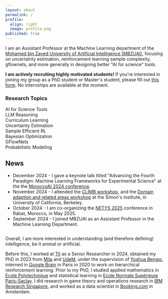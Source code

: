 ```yaml
---
layout: about
permalink: /
profile:
  align: right
  image: profile.png
published: true
---
```


<div class="intro-section">
  <p class="lead-text">
    I am an Assistant Professor at the Machine Learning department of the <a href="https://mbzuai.ac.ae/" target="_blank">Mohamed bin Zayed University of Artificial Intelligence (MBZUAI)</a>, focusing on uncertainty estimation, reinforcement learning sample complexity, gflownets, and more generally in designing better "AI for science" tools.
  </p>

  <div class="highlight-box">
    <span class="highlight-text"><b>I am actively recruiting highly motivated students!</b></span> 
    If you're interested in joining my group as a PhD student or Master's student, please fill out <a href="https://forms.gle/y8pgujVkaVeV5kVm7">this form</a>. No internships are available at the moment.
  </div>

  <div class="research-topics">
    <h3>Research Topics</h3>
    <div class="topic-grid">
      <div class="topic-item">AI for Science Tools</div>
      <div class="topic-item">LLM Reasoning</div>
      <div class="topic-item">Curriculum Learning</div>
      <div class="topic-item">Uncertainty Estimation</div>
      <div class="topic-item">Sample Efficient RL</div>
      <div class="topic-item">Bayesian Optimization</div>
      <div class="topic-item">GFlowNets</div>
      <div class="topic-item">Probabilistic Modeling</div>
    </div>
  </div>
</div>

<div class="news" style="margin-top: 2em;">
<h2>News</h2>
<ul>
  <li><span class="news-date">December 2024</span> - I gave a keynote talk titled "Advancing the Fourth Paradigm: Machine Learning Frameworks for Experimental Science" at the  the <a href="https://morocco.ai/events/conferences/MoroccoAI-Conference-2024/index.html">MoroccoAI 2024 conference</a>.</li>
  <li><span class="news-date">November 2024</span> - I attended the <a href="https://climb.berkeley.edu/climb-workshop/">CLIMB workshop</a>, and the <a href="https://simons.berkeley.edu/workshops/domain-adaptation-related-areas" target="_blank">Domain adaption and related areas workshop</a> at the Simon's institute, in University of California, Berkeley.</li>
  <li><span class="news-date">October 2024</span> - I am co-organizing the <a href="https://netys.org/" target="_blank">NETYS 2025</a> conference in Rabat, Morocco, in May 2025.</li>
  <li><span class="news-date">September 2024</span> - I joined MBZUAI as an Assistant Professor in the Machine Learning Department.</li>
</ul>
</div>

<div style="margin-top: 2em;">

Overall, I am more interested in understanding (and therefore defining) intelligence, be it animal or artificial.

Before this, I worked at <a href="https://www.tii.ae/" target="_blank">TII</a> as a Senior Researcher in 2024, obtained my PhD in 2023 from <a href="https://mila.quebec/en/" target="_blank">Mila</a> and <a href="https://www.umontreal.ca/en" target="_blank">UdeM</a>, under the supervision of <a href="https://yoshuabengio.org/" target="_blank">Yoshua Bengio</a>, interned in <a href="https://www.youtube.com/watch?v=dQw4w9WgXcQ&themeRefresh=1">Google Brain</a> in Paris in 2020 to work on hierarchical reinforcement learning. Prior to my PhD, I studied applied mathematics in <a href="https://www.polytechnique.edu/" target="_blank">Ecole Polytechnique</a> and statistical learning in <a href="https://ens-paris-saclay.fr/" target="_blank">Ecole Normale Supérieure Paris-Saclay</a>. I did research in game theory and operations research in <a href="https://researcher.watson.ibm.com/researcher/view_group.php?id=8131" target="_blank">IBM Research Singapore</a>, and worked as a data scientist in <a href="https://www.booking.com/">Booking.com</a> in Amsterdam.
</div>



